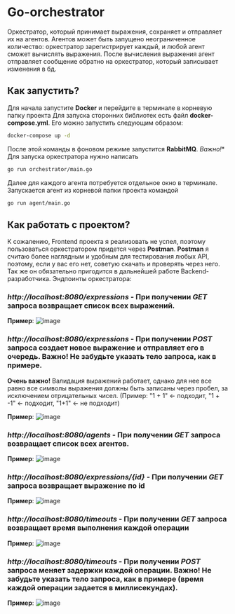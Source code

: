 # Go-orchestrator

Оркестратор, который принимает выражения, сохраняет и отправляет их на агентов. Агентов может быть запущено неограниченное количество: оркестратор зарегистрирует каждый, и любой агент сможет вычислять выражения. После вычисления выражения агент отправляет сообщение обратно на оркестратор, который записывает изменения в бд.

## Как запустить?
Для начала запустите **Docker** и перейдите в терминале в корневую папку проекта
Для запуска сторонних библиотек есть файл **docker-compose.yml**. Его можно запустить следующим образом:
```bash
docker-compose up -d
```
После этой команды в фоновом режиме запустится **RabbitMQ**.
*Важно!**
Для запуска оркестратора нужно написать
```bash
go run orchestrator/main.go
```
Далее для каждого агента потребуется отдельное окно в терминале. Запускается агент из корневой папки проекта командой
```bash
go run agent/main.go
```

## Как работать с проектом?
К сожалению, Frontend проекта я реализовать не успел, поэтому пользоваться оркестратором придется через **Postman**. **Postman** я считаю более наглядным и удобным для тестирования любых API, поэтому, если у вас его нет, советую скачать и проверять через него. Так же он обязательно пригодится в дальнейшей работе Backend-разработчика.
Эндпоинты оркестратора:
### ***http://localhost:8080/expressions*** - При получении *GET* запроса возвращает список всех выражений.

**Пример**:
![image](https://github.com/oleg-top/go-orchestrator/assets/68245949/5533fbe9-2e4e-443c-a41a-434bee53c5c3)
### ***http://localhost:8080/expressions*** - При получении *POST* запроса создает новое выражение и отправляет его в очередь. **Важно!** Не забудьте указать тело запроса, как в примере.
**Очень важно!** Валидация выражений работает, однако для нее все равно все символы выражения должны быть записаны через пробел, за исключением отрицательных чисел.
(Пример: "1 + 1" <- подходит, "1 + -1" <- подходит, "1+1" <- не подходит)

**Пример**:
![image](https://github.com/oleg-top/go-orchestrator/assets/68245949/e7f4375c-641e-4935-80fd-ef236d49f897)

### ***http://localhost:8080/agents*** - При получении *GET* запроса возвращает список всех агентов.

**Пример**:
![image](https://github.com/oleg-top/go-orchestrator/assets/68245949/5d286e1f-fcc4-4f95-a07d-a9491afe6278)

### ***http://localhost:8080/expressions/{id}*** - При получении *GET* запроса возвращает выражение по id

**Пример**:
![image](https://github.com/oleg-top/go-orchestrator/assets/68245949/3cab6c66-9bff-406d-a3ac-88a0ff51fefc)

### ***http://localhost:8080/timeouts*** - При получении *GET* запроса возвращает время выполнения каждой операции

**Пример**:
![image](https://github.com/oleg-top/go-orchestrator/assets/68245949/be63146a-6551-4af5-93df-01122f4cf3e2)

### ***http://localhost:8080/timeouts*** - При получении *POST* запроса меняет задержки каждой операции. **Важно!** Не забудьте указать тело запроса, как в примере (время каждой операции задается в миллисекундах).

**Пример**:
![image](https://github.com/oleg-top/go-orchestrator/assets/68245949/21683d81-813f-4d05-8914-ef0cc2d762d2)
